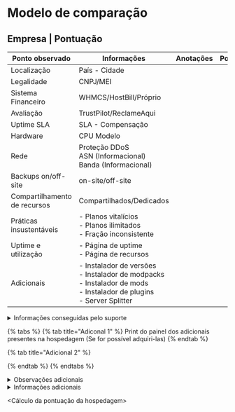 # Modelo de comparação

## Empresa | Pontuação

<table><thead><tr><th width="192">Ponto observado</th><th width="240">Informações</th><th width="218">Anotações</th><th>Pontos</th></tr></thead><tbody><tr><td>Localização</td><td>País - Cidade</td><td></td><td></td></tr><tr><td>Legalidade</td><td>CNPJ/MEI</td><td></td><td></td></tr><tr><td>Sistema Financeiro</td><td>WHMCS/HostBill/Próprio</td><td></td><td></td></tr><tr><td>Avaliação</td><td>TrustPilot/ReclameAqui</td><td></td><td></td></tr><tr><td>Uptime SLA</td><td>SLA - Compensação</td><td></td><td></td></tr><tr><td>Hardware</td><td>CPU Modelo</td><td></td><td></td></tr><tr><td>Rede</td><td>Proteção DDoS<br>ASN (Informacional)<br>Banda (Informacional)</td><td></td><td></td></tr><tr><td>Backups on/off-site</td><td>on-site/off-site</td><td></td><td></td></tr><tr><td>Compartilhamento de recursos</td><td>Compartilhados/Dedicados</td><td></td><td></td></tr><tr><td>Práticas insustentáveis</td><td>- Planos vitalícios<br>- Planos ilimitados<br>- Fração inconsistente</td><td></td><td></td></tr><tr><td>Uptime e utilização</td><td>- Página de uptime<br>- Página de recursos</td><td></td><td></td></tr><tr><td>Adicionais</td><td>- Instalador de versões<br>- Instalador de modpacks<br>- Instalador de mods<br>- Instalador de plugins<br>- Server Splitter</td><td></td><td></td></tr></tbody></table>

<details>

<summary>Informações conseguidas pelo suporte</summary>

Caso alguma informação apenas foi possível adquirir por meio do suporte

</details>

{% tabs %}
{% tab title="Adiconal 1" %}
Print do painel dos adicionais presentes na hospedagem (Se for possível adquiri-las)
{% endtab %}

{% tab title="Adicional 2" %}

{% endtab %}
{% endtabs %}

<details>

<summary>Observações adicionais</summary>

Caso a empresa necessita de alguma observação adicional que seria muito longa de se adicionar na tabela

</details>

<details>

<summary>Informações adicionais</summary>

Link do website no wayback machine:

</details>

\<Cálculo da pontuação da hospedagem>
